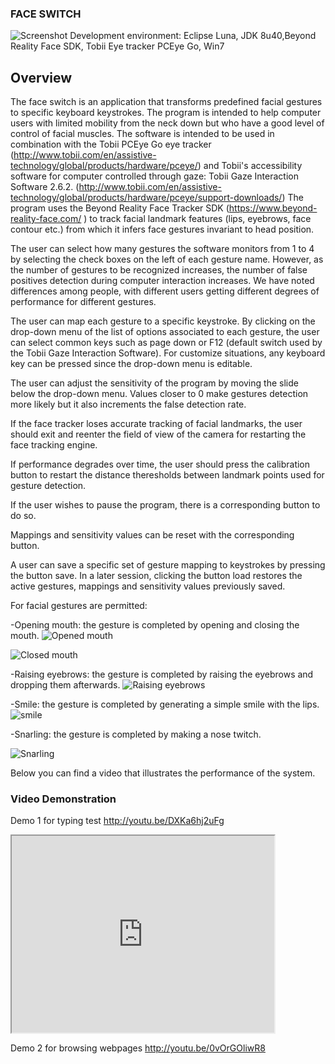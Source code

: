 ### FACE SWITCH

![Screenshot](https://raw.githubusercontent.com/Jason-NIU/Face-switch/master/screenshots/app.jpg)
Development environment:
Eclipse Luna, JDK 8u40,Beyond Reality Face SDK, Tobii Eye tracker PCEye Go, Win7

## Overview
The face switch is an application that transforms predefined facial gestures to specific keyboard keystrokes. The program is intended to help computer users with limited mobility from the neck down but who have a good level of control of facial muscles.
The software is intended to be used in combination with the Tobii PCEye Go eye tracker (http://www.tobii.com/en/assistive-technology/global/products/hardware/pceye/) and Tobii's accessibility software for computer controlled through gaze: Tobii Gaze Interaction Software 2.6.2. (http://www.tobii.com/en/assistive-technology/global/products/hardware/pceye/support-downloads/)
The program uses the Beyond Reality Face Tracker SDK (https://www.beyond-reality-face.com/ ) to track facial landmark features (lips, eyebrows, face contour etc.) from which it infers face gestures invariant to head position.


The user can select how many gestures the software monitors from 1 to 4 by selecting the check boxes on the left of each gesture name. However, as the number of gestures to be recognized increases, the number of false positives detection during computer interaction increases. We have noted differences among people, with different users getting different degrees of performance for different gestures.

The user can map each gesture to a specific keystroke. By clicking on the drop-down menu of the list of options associated to each gesture, the user can select common keys such as page down or F12 (default switch used by the Tobii Gaze Interaction Software). For customize situations, any keyboard key can be pressed since the drop-down menu is editable.

The user can adjust the sensitivity of the program by moving the slide below the drop-down menu. Values closer to 0 make gestures detection more likely but it also increments the false detection rate.

If the face tracker loses accurate tracking of facial landmarks, the user should exit and reenter the field of view of the camera for restarting the face tracking engine.

If performance degrades over time, the user should press the calibration button to restart the distance theresholds between landmark points used for gesture detection.

If the user wishes to pause the program, there is a corresponding button to do so.

Mappings and sensitivity values can be reset with the corresponding button.

A user can save a specific set of gesture mapping to keystrokes by pressing the button save. In a later session, clicking the button load restores the active gestures, mappings and sensitivity values previously saved.

For facial gestures are permitted:

-Opening mouth: the gesture is completed by opening and closing the mouth.
![Opened mouth](https://raw.githubusercontent.com/Jason-NIU/Face-switch/master/screenshots/open.png)

![Closed mouth](https://raw.githubusercontent.com/Jason-NIU/Face-switch/master/screenshots/normal.png)

-Raising eyebrows: the gesture is completed by raising the eyebrows and dropping them afterwards.
![Raising eyebrows](https://raw.githubusercontent.com/Jason-NIU/Face-switch/master/screenshots/rising%20eyebrow.png)

-Smile: the gesture is completed by generating a simple smile with the lips.
![smile](https://raw.githubusercontent.com/Jason-NIU/Face-switch/master/screenshots/smile.png)


-Snarling: the gesture is completed by making a nose twitch.

![Snarling](https://raw.githubusercontent.com/Jason-NIU/Face-switch/master/screenshots/nose.png)

Below you can find a video that illustrates the performance of the system.

### Video Demonstration

Demo 1 for typing test         http://youtu.be/DXKa6hj2uFg   
<iframe width="420" height="315"
src="http://youtu.be/DXKa6hj2uFg">
</iframe>

Demo 2 for browsing webpages   http://youtu.be/0vOrGOliwR8
